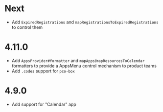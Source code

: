 # Next

- Add `ExpiredRegistrations` and `mapRegistrationsToExpiredRegistrations` to control them

# 4.11.0

- Add `AppsProvider#formatter` and `mapApps`/`mapResourcesToCalendar` formatters to provide a AppsMenu control mechanism to product teams
- Add `.codes` support for `pco-box`

# 4.9.0

- Add support for "Calendar" app

